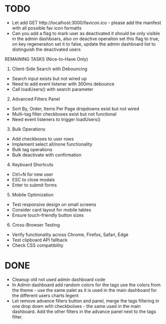 # TODO

*  Let add GET http://localhost:3000/favicon.ico - please add the manifest with all possible fav icon formatts
* Can you add a flag to mark user as deactivated it should be only visible in the admin dashboars, also on deactive operaiton set this flag to true, on key regeneraiton set it to false, update the admin dashboard list to distinguish the deactivated users

REMAINING TASKS (Nice-to-Have Only)

1. Client-Side Search with Debouncing

- Search input exists but not wired up
- Need to add event listener with 300ms debounce
- Call loadUsers() with search parameter

2. Advanced Filters Panel

- Sort By, Order, Items Per Page dropdowns exist but not wired
- Multi-tag filter checkboxes exist but not functional
- Need event listeners to trigger loadUsers()

3. Bulk Operations

- Add checkboxes to user rows
- Implement select all/none functionality
- Bulk tag operations
- Bulk deactivate with confirmation

4. Keyboard Shortcuts

- Ctrl+N for new user
- ESC to close modals
- Enter to submit forms

5. Mobile Optimization

- Test responsive design on small screens
- Consider card layout for mobile tables
- Ensure touch-friendly button sizes

6. Cross-Browser Testing

- Verify functionality across Chrome, Firefox, Safari, Edge
- Test clipboard API fallback
- Check CSS compatibility

# DONE

* Cleanup old not used admin dashboard code
* In Admin dashboard add random colors for the tags use the colors from the theme - use the same palet as it is used in the main dashboard for the different users charts legent
* Let remove advance filters button and panel, merge the tags filtering in one drop down with checkboiixes - the same used in the main dashboard. Add the other filters in the advance panel next to the tags filter.
